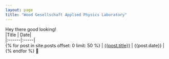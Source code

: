```yaml
---
layout: page
title: "Wood Gesellschaft Applied Physics Laboratory"
---
```

Hey there good looking!  
|Title | Date|  
|:------|:-----|  
{% for post in site.posts offset: 0 limit: 50 %}
| <a href="{{ post.url }}">{{post.title}}</a>  |  {{post.date}} |  
{% endfor %}
:octopus:



<!-- ---
layout: page
title: Willkommen in der Laboratorium!
tagline: Research Blog of [WG-APL](https://github.com/wgapl)
---
{% include JB/setup %} -->


<!-- Read [Jekyll Quick Start](http://jekyllbootstrap.com/usage/jekyll-quick-start.html)

Complete usage and documentation available at: [Jekyll Bootstrap](http://jekyllbootstrap.com)

## Update Author Attributes

In `_config.yml` remember to specify your own data:

    title : My Blog =)

    author :
      name : Name Lastname
      email : blah@email.test
      github : username
      twitter : username

The theme should reference these variables whenever needed.

## Sample Posts

This blog contains sample posts which help stage pages and blog data.
When you don't need the samples anymore just delete the `_posts/core-samples` folder.

    $ rm -rf _posts/core-samples

Here's a sample "posts list".

<ul class="posts">
  {% for post in site.posts %}
    <li><span>{{ post.date | date_to_string }}</span> &raquo; <a href="{{ BASE_PATH }}{{ post.url }}">{{ post.title }}</a></li>
  {% endfor %}
</ul>

## To-Do

This theme is still unfinished. If you'd like to be added as a contributor, [please fork](http://github.com/plusjade/jekyll-bootstrap)!
We need to clean up the themes, make theme usage guides with theme-specific markup examples.
 -->
